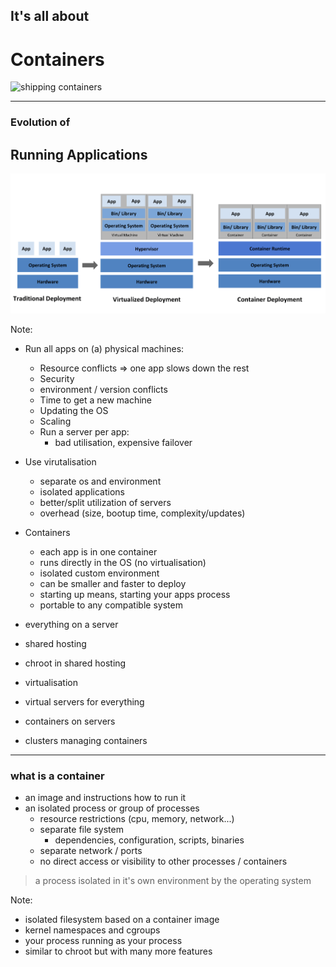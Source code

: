 ## It's all about 
# Containers

![shipping containers](https://media.giphy.com/media/6AFldi5xJQYIo/giphy.gif)

----

### Evolution of
## Running Applications

![server to virtualized to containers](../assets/container-evolution.png)
<!-- .element style="width: 75%;" -->

Note:
* Run all apps on (a) physical machines:
  * Resource conflicts => one app slows down the rest
  * Security
  * environment / version conflicts
  * Time to get a new machine
  * Updating the OS
  * Scaling
  * Run a server per app:
    * bad utilisation, expensive failover
* Use virutalisation
  * separate os and environment
  * isolated applications
  * better/split utilization of servers
  * overhead (size, bootup time, complexity/updates)
* Containers
  * each app is in one container
  * runs directly in the OS (no virtualisation)
  * isolated custom environment
  * can be smaller and faster to deploy
  * starting up means, starting your apps process
  * portable to any compatible system

* everything on a server
* shared hosting
* chroot in shared hosting
* virtualisation
* virtual servers for everything
* containers on servers
* clusters managing containers

----

### what is a container

* an image and instructions how to run it
* an isolated process or group of processes
  * resource restrictions (cpu, memory, network...)
  * separate file system
    * dependencies, configuration, scripts, binaries
  * separate network / ports
  * no direct access or visibility to other processes / containers

> a process isolated in it's own environment by the operating system

Note: 
* isolated filesystem based on a container image
* kernel namespaces and cgroups
* your process running as your process
* similar to chroot but with many more features